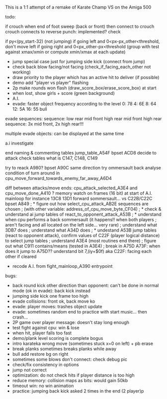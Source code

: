 This is a 1:1 attempt of a remake of Karate Champ VS on the Amiga 500

todo:

if crouch when end of foot sweep (back or front) 
then connect to crouch
crouch connects to reverse punch: implemented? check


if py<(py_start-32) (not jumping)
if going left and 0<px-px_other<threshold, don't move left
if going right and 0<px_other-px<threshold
(group with test against xmax/xmin or compute xmin/xmax
at each update)

- jump special case just for jumping side kick (connect from jump)
- check back blow facing/not facing (check_if_facing_each_other not working)
- draw priority to the player which has an active hit to deliver (if possible)
- demo add "player vs player" flashing
- 2p make rounds won flash (draw_score_box/erase_score_box) at start
- when lost, show girls + score (green background)
- A.I.
- evade: faster object frequency according to the level
  0: 78 4: 6E 8: 64 12: 5A 16: 55
bull

evade sequences:
sequence: low rear mid front high rear mid front high rear
sequence: 3x mid front, 2x high rear!!!

multiple evade objects: can be displayed at the same time

a.i investigate

end naming & commenting tables jump_table_A54F
bpset ACD8 decide to attack check tables
what is C147, C148, C149

try to reack A980? 
bpset A90C same direction try ommersault back
analyse condition of turn around in cpu_move_forward_towards_enemy_far_away_A6D4

diff between attacks/move ends: cpu_attack_selected_A3E4 and cpu_move_done_A410 ?
memory watch on frames (16 bit) at start of A.I. mainloop
for instance 13C8 13D1 forward sommersault... vs C22B/C22C
bpset A849
; * figure out how select_cpu_attack_AB2E sequences are chosen
; (with other variable: address_of_cpu_move_byte_CF04)
; * check & understand ai jump tables of react_to_opponent_attack_A53B
; * understand when cpu performs a back sommersault (it happens!! when both players
; aren't facing and all located on the left side... very rare)
; understand what 3DB7 does
; understand what A34D does
; * undestand A53B jump tables (react to opponent attack), confirm
  values of C22F (player logical distance) to select jump tables
; understand A3E4 (most routines end there)
; figure out what C911 contains/means (tested in A3E4)
; break in A75D  A73F: when does it jump to A75D?? understand bit  7,(iy+$0f) aka C22F: facing each other if cleared
* recode A.I. from fight_mainloop_A390 entrypoint

bugs:

- back round kick other direction than opponent: can't be done in normal mode (ok in evade): back kick instead
- jumping side kick one frame too high
- evade collisions: front ok, back move ko
- evade: player moves: trashes object update
- evade: sometimes random end to practice with start music... then crash...
- 2P game over player message: doesn't stay long enough
- test fight against cpu: win & lose
- when hit, player falls too fast
- demo/plank level scoring is complete bogus
- intro karateka wrong move (sometimes stuck x=0 on left) + pb erase
- break planks sometimes breaks planks while away
- bull add restore bg on right
- sometimes some blows don't connect: check debug pic
- check/fix consistency in options
- jump not correct
- optimization: do not check hits if player distance is too high
- reduce memory: collision maps as bits: would gain 50kb
- timeout win: no win animation
- practice: jumping back kick asked 2 times in the end (2 player)p




